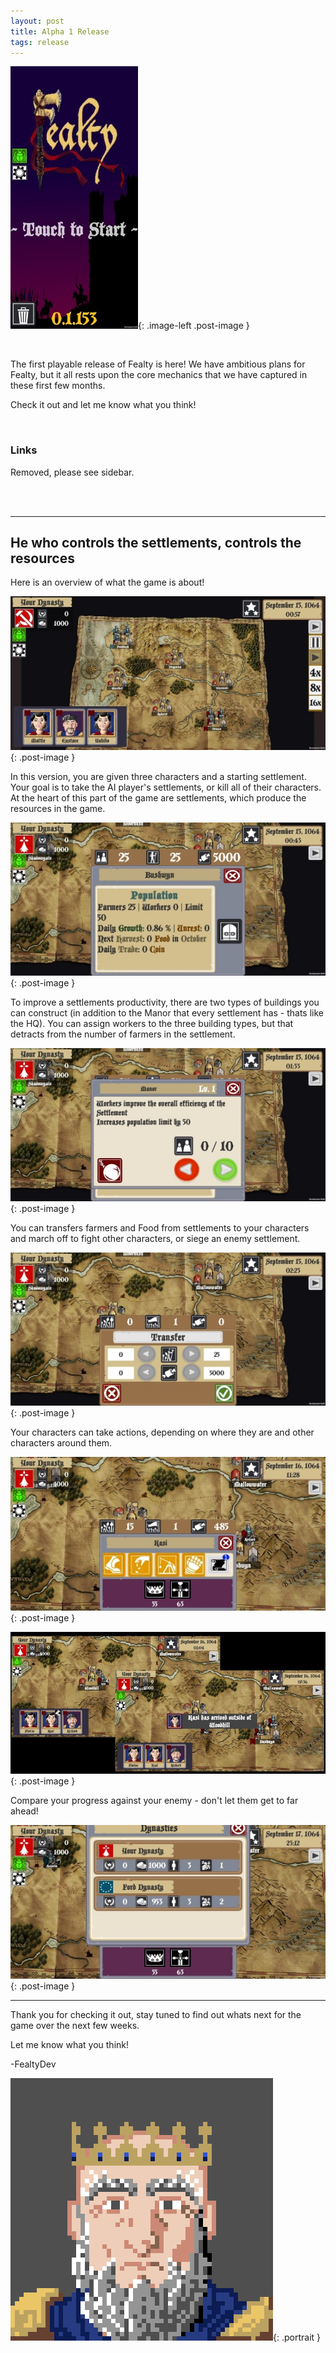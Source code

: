 ```yaml
---
layout: post
title: Alpha 1 Release
tags: release
---
```


![screenshot1](/public/images/posts/16MAY19/alpha1-title.jpg){: .image-left .post-image }  

<br/>

The first playable release of Fealty is here! We have ambitious plans for Fealty, but it all rests upon the core mechanics that we have captured in these first few months.

Check it out and let me know what you think!

<br/>

### Links

Removed, please see sidebar.

<br/>

<br/> 

---

## He who controls the settlements, controls the resources

Here is an overview of what the game is about!

![screenshot1][alpha1-zoomedout]{: .post-image }  

In this version, you are given three characters and a starting settlement. Your goal is to take the AI player's settlements, or kill all of 
their characters. At the heart of this part of the game are settlements, which produce the resources in the game.

![screenshot1][alpha1-settlement]{: .post-image }  

To improve a settlements productivity, there are two types of buildings you can construct (in addition to the Manor that every settlement has - thats like the HQ). You can assign workers to the three building types, but that detracts from the number of farmers in the settlement.

![screenshot1][alpha1-building]{: .post-image }  

You can transfers farmers and Food from settlements to your characters and march off to fight other characters, or siege an enemy settlement.

![screenshot1][alpha1-transfer]{: .post-image }  

Your characters can take actions, depending on where they are and other characters around them.

![screenshot1][alpha1-character]{: .post-image }  

![screenshot1][alpha1-moving]{: .post-image }  

Compare your progress against your enemy - don't let them get to far ahead!

![screenshot1][alpha1-rankings]{: .post-image }  

---

Thank you for checking it out, stay tuned to find out whats next for the game over the next few weeks.

Let me know what you think!

-FealtyDev

![FealtyDevPortrait](/public/images/fealtydevportrait.jpeg){: .portrait }

[alpha1-zoomedout]: /public/images/posts/16MAY19/alpha1-zoomedout.jpg
[alpha1-settlement]: /public/images/posts/16MAY19/alpha1-settlement.jpg
[alpha1-building]: /public/images/posts/16MAY19/alpha1-building.jpg
[alpha1-character]: /public/images/posts/16MAY19/alpha1-character.jpg
[alpha1-transfer]: /public/images/posts/16MAY19/alpha1-transfer.jpg
[alpha1-moving]: /public/images/posts/16MAY19/alpha1-moving.jpg
[alpha1-rankings]: /public/images/posts/16MAY19/alpha1-rankings.jpg
